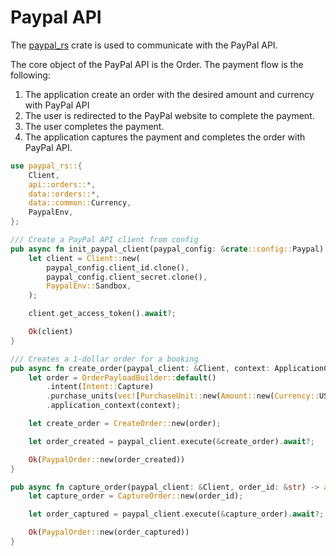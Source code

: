 # Paypal API

The [paypal_rs](https://docs.rs/paypal-rs/latest/paypal_rs/) crate is used to communicate with the PayPal API.

The core object of the PayPal API is the Order. The payment flow is the following:

1. The application create an order with the desired amount and currency with PayPal API
2. The user is redirected to the PayPal website to complete the payment.
3. The user completes the payment.
4. The application captures the payment and completes the order with PayPal API.

```rust no_run
use paypal_rs::{
    Client,
    api::orders::*,
    data::orders::*,
    data::common::Currency,
    PaypalEnv,
};

/// Create a PayPal API client from config
pub async fn init_paypal_client(paypal_config: &crate::config::Paypal) -> anyhow::Result<Client> {
    let client = Client::new(
        paypal_config.client_id.clone(),
        paypal_config.client_secret.clone(),
        PaypalEnv::Sandbox,
    );

    client.get_access_token().await?;

    Ok(client)
}

/// Creates a 1-dollar order for a booking
pub async fn create_order(paypal_client: &Client, context: ApplicationContext) -> anyhow::Result<PaypalOrder> {
    let order = OrderPayloadBuilder::default()
        .intent(Intent::Capture)
        .purchase_units(vec![PurchaseUnit::new(Amount::new(Currency::USD, "1.0"))])
        .application_context(context);

    let create_order = CreateOrder::new(order);

    let order_created = paypal_client.execute(&create_order).await?;

    Ok(PaypalOrder::new(order_created))
}

pub async fn capture_order(paypal_client: &Client, order_id: &str) -> anyhow::Result<PaypalOrder> {
    let capture_order = CaptureOrder::new(order_id);

    let order_captured = paypal_client.execute(&capture_order).await?;

    Ok(PaypalOrder::new(order_captured))
}
```